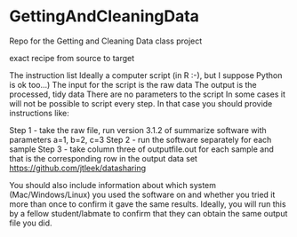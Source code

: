 # GettingAndCleaningData
Repo for the Getting and Cleaning Data class project 

exact recipe from source to target

The instruction list
Ideally a computer script (in R :-), but I suppose Python is ok too...)
The input for the script is the raw data
The output is the processed, tidy data
There are no parameters to the script
In some cases it will not be possible to script every step. In that case you should provide instructions like:

Step 1 - take the raw file, run version 3.1.2 of summarize software with parameters a=1, b=2, c=3
Step 2 - run the software separately for each sample
Step 3 - take column three of outputfile.out for each sample and that is the corresponding row in the output data set
https://github.com/jtleek/datasharing

You should also include information about which system (Mac/Windows/Linux) you used the software on and whether you tried it more than once to confirm it gave the same results. Ideally, you will run this by a fellow student/labmate to confirm that they can obtain the same output file you did.
